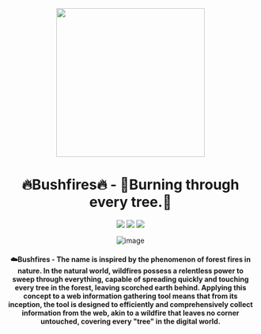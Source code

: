 <div align=center>
 
 
<img src="https://github.com/soryecker/KeeeeFuck/assets/46450756/b8b57139-e635-4932-ad96-71e0d42b1425" width="300px" height="300px">

# 🔥Bushfires🔥 - 🌲Burning through every tree.🌲

![](https://img.shields.io/badge/Language-Python-blue.svg)
![](https://img.shields.io/badge/Author-@面包狗-red.svg)
![](https://img.shields.io/badge/OpenSource-False-orange.svg)

![image](https://github.com/soryecker/KeeeeFuck/assets/46450756/2facf6be-51b4-4d9c-ab24-8970c7c1609a)


#### ☁️Bushfires - The name is inspired by the phenomenon of forest fires in nature. In the natural world, wildfires possess a relentless power to sweep through everything, capable of spreading quickly and touching every tree in the forest, leaving scorched earth behind. Applying this concept to a web information gathering tool means that from its inception, the tool is designed to efficiently and comprehensively collect information from the web, akin to a wildfire that leaves no corner untouched, covering every "tree" in the digital world.

</div>


